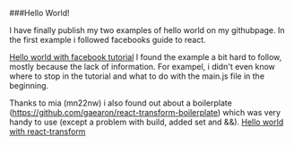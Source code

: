 ###Hello World!

I have finally publish my two examples of hello world on my githubpage. 
In the first example i followed facebooks guide to react.

[Hello world with facebook tutorial](https://github.com/as223my/RIA-Project/tree/gh-pages/HelloWorld)
I found the example a bit hard to follow, mostly because
the lack of information. For exampel, i didn't even know where to stop in the 
tutorial and what to do with the main.js file in the beginning. 

Thanks to mia (mn22nw) i also found out about a boilerplate (https://github.com/gaearon/react-transform-boilerplate)
which was very handy to use (except a problem with build, added set and &&). 
[Hello world with react-transform](https://github.com/as223my/RIA-Project/tree/gh-pages/HelloWorld-ReactTransform)
